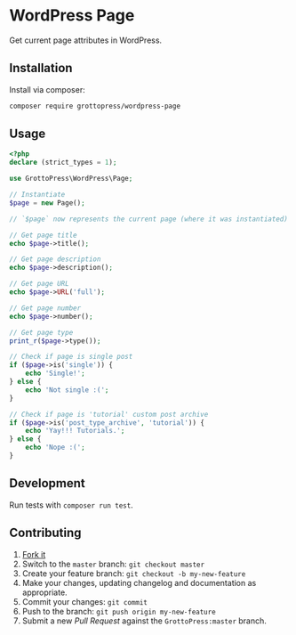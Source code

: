 # WordPress Page

Get current page attributes in WordPress.

## Installation

Install via composer:

```bash
composer require grottopress/wordpress-page
```

## Usage

```php
<?php
declare (strict_types = 1);

use GrottoPress\WordPress\Page;

// Instantiate
$page = new Page();

// `$page` now represents the current page (where it was instantiated)

// Get page title
echo $page->title();

// Get page description
echo $page->description();

// Get page URL
echo $page->URL('full');

// Get page number
echo $page->number();

// Get page type
print_r($page->type());

// Check if page is single post
if ($page->is('single')) {
    echo 'Single!';
} else {
    echo 'Not single :(';
}

// Check if page is 'tutorial' custom post archive
if ($page->is('post_type_archive', 'tutorial')) {
    echo 'Yay!!! Tutorials.';
} else {
    echo 'Nope :(';
}
```

## Development

Run tests with `composer run test`.

## Contributing

1. [Fork it](https://github.com/GrottoPress/wordpress-page/fork)
1. Switch to the `master` branch: `git checkout master`
1. Create your feature branch: `git checkout -b my-new-feature`
1. Make your changes, updating changelog and documentation as appropriate.
1. Commit your changes: `git commit`
1. Push to the branch: `git push origin my-new-feature`
1. Submit a new *Pull Request* against the `GrottoPress:master` branch.
